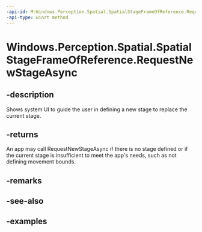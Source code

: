 ```yaml
---
-api-id: M:Windows.Perception.Spatial.SpatialStageFrameOfReference.RequestNewStageAsync
-api-type: winrt method
---
```


<!-- Method syntax.
public IAsyncOperation<SpatialStageFrameOfReference> SpatialStageFrameOfReference.RequestNewStageAsync()
-->

# Windows.Perception.Spatial.SpatialStageFrameOfReference.RequestNewStageAsync


## -description

Shows system UI to guide the user in defining a new stage to replace the current stage.

## -returns

An app may call RequestNewStageAsync if there is no stage defined or if the current stage is insufficient to meet the app's needs, such as not defining movement bounds.

## -remarks

## -see-also

## -examples

